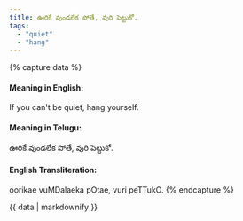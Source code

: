 ```yaml
---
title: ఊరికే వుండలేక పోతే, వురి పెట్టుకో.
tags:
  - "quiet"
  - "hang"
---
```


{% capture data %}
#### Meaning in English:
If you can't be quiet, hang yourself.

#### Meaning in Telugu:
ఊరికే వుండలేక పోతే, వురి పెట్టుకో.

#### English Transliteration:
oorikae vuMDalaeka pOtae, vuri peTTukO.
{% endcapture %}

<div class="notice">{{ data | markdownify }}</div>

